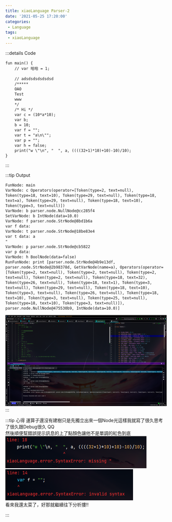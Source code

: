 ```yaml
---
title: xiaoLanguage Parser-2
date: '2021-05-25 17:20:00'
categories:
 - Language
tags:
 - xiaoLanguage
---
```


:::details Code
```
fun main() {
    // var 哈哈 = 1;
    
    // adsdsdsdsdsdsd
    /*****
    OAO
    Test
    www
    */
    /* Hi */
    var c = (10*a*10);
    var b;
    b = 10;
    var f = "";
    var t = "a\n\"";
    var p = ""; 
    var h = false;
    print("w \"\n", "  ", a, ((((32+1)*10)+10)-10)/10);
}
```
:::

:::tip Output
```
FunNode: main
VarNode: c Operators(operator=[Token(type=2, text=null), Token(type=18, text=10), Token(type=29, text=null), Token(type=18, text=a), Token(type=29, text=null), Token(type=18, text=10), Token(type=3, text=null)]) 
VarNode: b parser.node.NullNode@cc285f4
SetVarNode: b IntNode(data=10.0)
VarNode: f parser.node.StrNode@8bd1b6a
var f data: 
VarNode: t parser.node.StrNode@18be83e4
var t data: a
"
VarNode: p parser.node.StrNode@cb5822
var p data: 
VarNode: h BoolNode(data=false)
RunFunNode: print [parser.node.StrNode@4b9e13df, parser.node.StrNode@2b98378d, GetVarNode(name=a), Operators(operator=[Token(type=2, text=null), Token(type=2, text=null), Token(type=2, text=null), Token(type=2, text=null), Token(type=18, text=32), Token(type=26, text=null), Token(type=18, text=1), Token(type=3, text=null), Token(type=29, text=null), Token(type=18, text=10), Token(type=3, text=null), Token(type=26, text=null), Token(type=18, text=10), Token(type=3, text=null), Token(type=25, text=null), Token(type=18, text=10), Token(type=3, text=null)]), parser.node.NullNode@475530b9, IntNode(data=10.0)]
```

![就是圖片別懷疑](./image/code-12.png)
:::

:::tip 心得
運算子還沒有建樹只是先獨立出來一個Node光這樣我就寫了很久思考了很久跟Debug很久 QQ <br>
然後順便幫錯誤提示訊息的上了點顏色讓他不是單調的紅色到底 <br>
![就是圖片別懷疑](./image/code-13.png) <br>
![就是圖片別懷疑](./image/code-14.png) <br>
看來我還太菜了，好那就繼續往下分析摟!!

:::